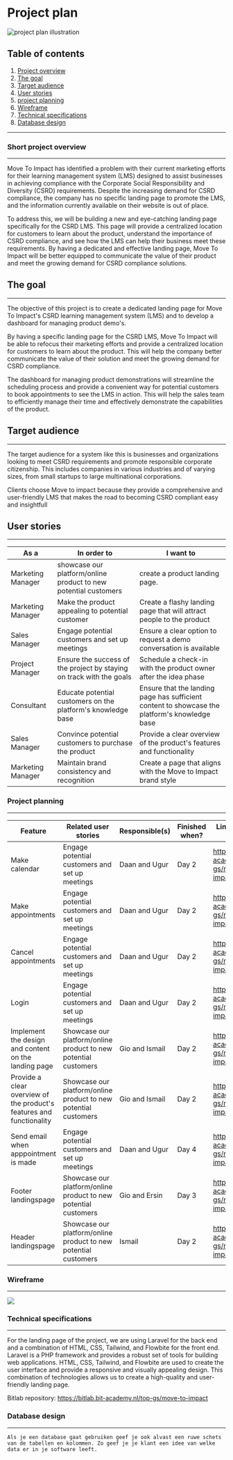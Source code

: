 # Project plan

![project plan illustration](https://www.productplan.com/uploads/Product-Planning-Strategy-ProductPlan.png "illustration project plan")

## Table of contents
1. [Project overview](#short-project-overview)
2. [The goal](#the-goal)
3. [Target audience](#target-audience)
4. [User stories](#user-stories)
5. [project planning](#user-stories)
6. [Wireframe](#wireframe)
7. [Technical specifications](#technical-specifications)
8. [Database design](#database-design)
---

### Short project overview

---

Move To Impact has identified a problem with their current marketing efforts for their learning management system (LMS) designed to assist businesses in achieving compliance with the Corporate Social Responsibility and Diversity (CSRD) requirements. Despite the increasing demand for CSRD compliance, the company has no specific landing page to promote the LMS, and the information currently available on their website is out of place.

To address this, we will be building a new and eye-catching landing page specifically for the CSRD LMS. This page will provide a centralized location for customers to learn about the product, understand the importance of CSRD compliance, and see how the LMS can help their business meet these requirements. By having a dedicated and effective landing page, Move To Impact will be better equipped to communicate the value of their product and meet the growing demand for CSRD compliance solutions.

## The goal

---

The objective of this project is to create a dedicated landing page for Move To Impact's CSRD learning management system (LMS) and to develop a dashboard for managing product demo's.

By having a specific landing page for the CSRD LMS, Move To Impact will be able to refocus their marketing efforts and provide a centralized location for customers to learn about the product. This will help the company better communicate the value of their solution and meet the growing demand for CSRD compliance.

The dashboard for managing product demonstrations will streamline the scheduling process and provide a convenient way for potential customers to book appointments to see the LMS in action. This will help the sales team to efficiently manage their time and effectively demonstrate the capabilities of the product.

## Target audience

---

The target audience for a system like this is businesses and organizations looking to meet CSRD requirements and promote responsible corporate citizenship. This includes companies in various industries and of varying sizes, from small startups to large multinational corporations.

Clients choose Move to impact because they provide a comprehensive and user-friendly LMS that makes the road to becoming CSRD compliant easy and insightfull

## User stories

---

| As a              	| In order to                                                          	| I want to                                                                                     	|
|-------------------	|----------------------------------------------------------------------	|-----------------------------------------------------------------------------------------------	|
| Marketing Manager 	| showcase our platform/online product to new potential customers      	| create a product landing page.                                                                	|
| Marketing Manager 	| Make the product appealing to potential customer                     	| Create a flashy landing page that will attract people to the product                          	|
| Sales Manager     	| Engage potential customers and set up meetings                       	| Ensure a clear option to request a demo conversation is available                             	|
| Project Manager   	| Ensure the success of the project by staying on track with the goals 	| Schedule a check-in with the product owner after the idea phase                               	|
| Consultant        	| Educate potential customers on the platform's knowledge base         	| Ensure that the landing page has sufficient content to showcase the platform's knowledge base 	|
| Sales Manager     	| Convince potential customers to purchase the product                 	| Provide a clear overview of the product's features and functionality                          	|
| Marketing Manager 	| Maintain brand consistency and recognition                           	| Create a page that aligns with the Move to Impact brand style                                 	|
### Project planning

---

| **Feature**                                                          	| **Related user stories**                                        	| **Responsible(s)** 	| **Finished when?** 	| **Link to issue on GitLab**                                    	|
|----------------------------------------------------------------------	|-----------------------------------------------------------------	|--------------------	|--------------------	|----------------------------------------------------------------	|
| Make calendar                                                        	| Engage potential customers and set up meetings                  	| Daan and Ugur      	| Day 2              	| https://bitlab.bit-academy.nl/top-gs/move-to-impact/-/issues/1 	|
| Make appointments                                                    	| Engage potential customers and set up meetings                  	| Daan and Ugur      	| Day 2              	| https://bitlab.bit-academy.nl/top-gs/move-to-impact/-/issues/1 	|
| Cancel appointments                                                  	| Engage potential customers and set up meetings                  	| Daan and Ugur      	| Day 2              	| https://bitlab.bit-academy.nl/top-gs/move-to-impact/-/issues/1 	|
| Login                                                                	| Engage potential customers and set up meetings                  	| Daan and Ugur      	| Day 2              	| https://bitlab.bit-academy.nl/top-gs/move-to-impact/-/issues/1 	|
| Implement the design and content on the landing page                 	| Showcase our platform/online product to new potential customers 	| Gio and Ismail     	| Day 2              	| https://bitlab.bit-academy.nl/top-gs/move-to-impact/-/issues/2 	|
| Provide a clear overview of the product's features and functionality 	| Showcase our platform/online product to new potential customers 	| Gio and Ismail     	| Day 2              	| https://bitlab.bit-academy.nl/top-gs/move-to-impact/-/issues/2 	|
| Send email when apppointment is made                                 	| Engage potential customers and set up meetings                  	| Daan and Ugur      	| Day 4              	| https://bitlab.bit-academy.nl/top-gs/move-to-impact/-/issues/1 	|
| Footer landingspage                                                  	| Showcase our platform/online product to new potential customers 	| Gio and Ersin      	| Day 3              	| https://bitlab.bit-academy.nl/top-gs/move-to-impact/-/issues/2 	|
| Header landingspage                                                  	| Showcase our platform/online product to new potential customers 	| Ismail             	| Day 2              	| https://bitlab.bit-academy.nl/top-gs/move-to-impact/-/issues/2 	|

### Wireframe

---
<img src="docs/collect/Wireframe.png">

### Technical specifications

---

For the landing page of the project, we are using Laravel for the back end and a combination of HTML, CSS, Tailwind, and Flowbite for the front end. Laravel is a PHP framework and provides a robust set of tools for building web applications. HTML, CSS, Tailwind, and Flowbite are used to create the user interface and provide a responsive and visually appealing design. This combination of technologies allows us to create a high-quality and user-friendly landing page.

Bitlab repository: https://bitlab.bit-academy.nl/top-gs/move-to-impact

### Database design

---

`Als je een database gaat gebruiken geef je ook alvast een ruwe schets van de tabellen en kolommen. Zo geef je je klant een idee van welke data er in je software leeft.`
